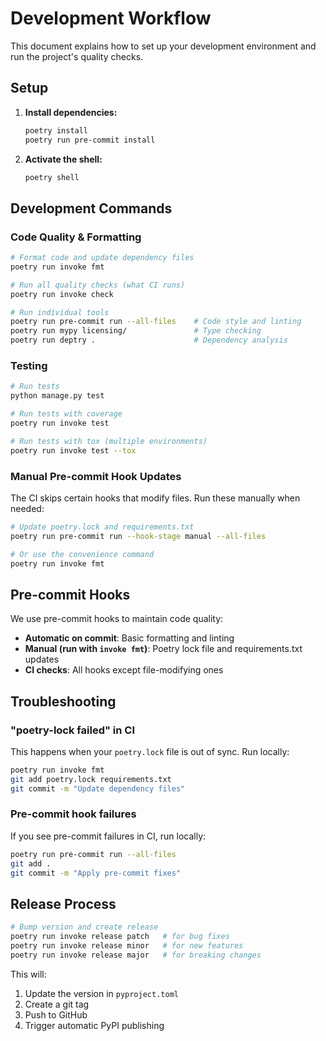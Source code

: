 # Development Workflow

This document explains how to set up your development environment and run the project's quality checks.

## Setup

1. **Install dependencies:**
   ```bash
   poetry install
   poetry run pre-commit install
   ```

2. **Activate the shell:**
   ```bash
   poetry shell
   ```

## Development Commands

### Code Quality & Formatting

```bash
# Format code and update dependency files
poetry run invoke fmt

# Run all quality checks (what CI runs)
poetry run invoke check

# Run individual tools
poetry run pre-commit run --all-files    # Code style and linting
poetry run mypy licensing/               # Type checking
poetry run deptry .                      # Dependency analysis
```

### Testing

```bash
# Run tests
python manage.py test

# Run tests with coverage
poetry run invoke test

# Run tests with tox (multiple environments)
poetry run invoke test --tox
```

### Manual Pre-commit Hook Updates

The CI skips certain hooks that modify files. Run these manually when needed:

```bash
# Update poetry.lock and requirements.txt
poetry run pre-commit run --hook-stage manual --all-files

# Or use the convenience command
poetry run invoke fmt
```

## Pre-commit Hooks

We use pre-commit hooks to maintain code quality:

- **Automatic on commit**: Basic formatting and linting
- **Manual (run with `invoke fmt`)**: Poetry lock file and requirements.txt updates
- **CI checks**: All hooks except file-modifying ones

## Troubleshooting

### "poetry-lock failed" in CI

This happens when your `poetry.lock` file is out of sync. Run locally:
```bash
poetry run invoke fmt
git add poetry.lock requirements.txt
git commit -m "Update dependency files"
```

### Pre-commit hook failures

If you see pre-commit failures in CI, run locally:
```bash
poetry run pre-commit run --all-files
git add .
git commit -m "Apply pre-commit fixes"
```

## Release Process

```bash
# Bump version and create release
poetry run invoke release patch   # for bug fixes
poetry run invoke release minor   # for new features  
poetry run invoke release major   # for breaking changes
```

This will:
1. Update the version in `pyproject.toml`
2. Create a git tag
3. Push to GitHub
4. Trigger automatic PyPI publishing
